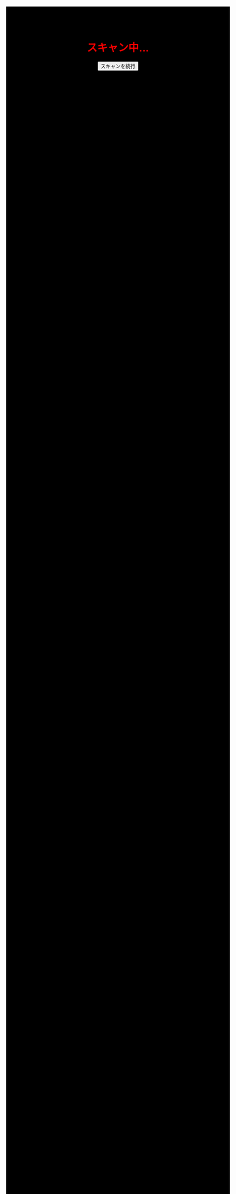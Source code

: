 <!DOCTYPE html>
<html lang="ja">
<head>
  <meta charset="UTF-8">
  <title>セキュリティ警告</title>
  <style>
    body {
      background-color: black;
      color: red;
      font-family: sans-serif;
      text-align: center;
      margin-top: 20vh;
      transition: background-color 0.2s;
    }
    .flash {
      background-color: red;
      color: black;
    }
    h1 {
      font-size: 2em;
    }
    #alertSound {
      display: none;
    }
  </style>
</head>
<body>
  <h1 id="message">スキャン中…</h1>
  <button id="fsBtn" onclick="startAlert()">スキャンを続行</button>
  <audio id="alertSound" src="https://www.soundjay.com/button/beep-07.wav" preload="auto"></audio>

  <script>
    // 無限戻り防止
    history.pushState(null, null, location.href);
    window.onpopstate = () => history.go(1);

    // アラート音＆全画面
    function startAlert() {
      document.documentElement.requestFullscreen().catch(() => {}); // フルスクリーン
      document.getElementById("fsBtn").style.display = "none"; // ボタン非表示
      document.getElementById("alertSound").play(); // 音再生
      vibratePhone(); // 振動

      // 背景点滅スタート
      setInterval(() => {
        document.body.classList.toggle("flash");
      }, 300);

      // タイピングスタート
      typeEffect();
    }

    // タイピング効果
    let text = "⚠️ ウイルスが検出されました。今すぐ対処してください。";
    let i = 0;
    function typeEffect() {
      if (i < text.length) {
        document.getElementById("message").innerHTML += text.charAt(i);
        i++;
        setTimeout(typeEffect, 80);
      }
    }

    // スマホ振動（対応端末のみ）
    function vibratePhone() {
      if (navigator.vibrate) {
        navigator.vibrate([300, 100, 300, 100, 500]);
      }
    }
  </script>
</body>
</html>
